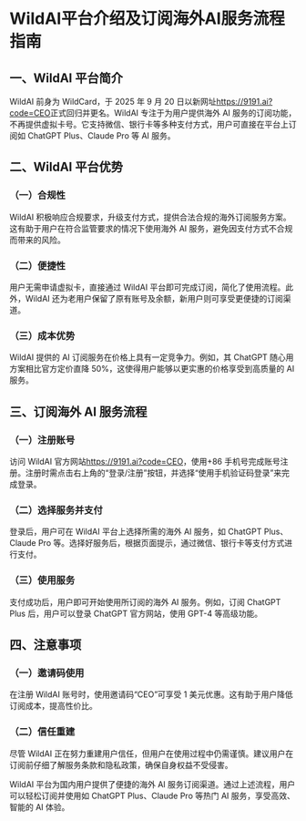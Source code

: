 # WildAI平台介绍及订阅海外AI服务流程指南

## 一、WildAI 平台简介

WildAI 前身为 WildCard，于 2025 年 9 月 20 日以新网址<https://9191.ai?code=CEO>正式回归并更名。WildAI 专注于为用户提供海外 AI 服务的订阅功能，不再提供虚拟卡号。它支持微信、银行卡等多种支付方式，用户可直接在平台上订阅如 ChatGPT Plus、Claude Pro 等 AI 服务。

## 二、WildAI 平台优势

### （一）合规性

WildAI 积极响应合规要求，升级支付方式，提供合法合规的海外订阅服务方案。这有助于用户在符合监管要求的情况下使用海外 AI 服务，避免因支付方式不合规而带来的风险。

### （二）便捷性

用户无需申请虚拟卡，直接通过 WildAI 平台即可完成订阅，简化了使用流程。此外，WildAI 还为老用户保留了原有账号及余额，新用户则可享受更便捷的订阅渠道。

### （三）成本优势

WildAI 提供的 AI 订阅服务在价格上具有一定竞争力。例如，其 ChatGPT 随心用方案相比官方定价直降 50%，这使得用户能够以更实惠的价格享受到高质量的 AI 服务。

## 三、订阅海外 AI 服务流程

### （一）注册账号

访问 WildAI 官方网站<https://9191.ai?code=CEO>，使用+86 手机号完成账号注册。注册时需点击右上角的“登录/注册”按钮，并选择“使用手机验证码登录”来完成登录。

### （二）选择服务并支付

登录后，用户可在 WildAI 平台上选择所需的海外 AI 服务，如 ChatGPT Plus、Claude Pro 等。选择好服务后，根据页面提示，通过微信、银行卡等支付方式进行支付。

### （三）使用服务

支付成功后，用户即可开始使用所订阅的海外 AI 服务。例如，订阅 ChatGPT Plus 后，用户可以登录 ChatGPT 官方网站，使用 GPT-4 等高级功能。

## 四、注意事项

### （一）邀请码使用

在注册 WildAI 账号时，使用邀请码“CEO”可享受 1 美元优惠。这有助于用户降低订阅成本，提高性价比。

### （二）信任重建

尽管 WildAI 正在努力重建用户信任，但用户在使用过程中仍需谨慎。建议用户在订阅前仔细了解服务条款和隐私政策，确保自身权益不受侵害。

WildAI 平台为国内用户提供了便捷的海外 AI 服务订阅渠道。通过上述流程，用户可以轻松订阅并使用如 ChatGPT Plus、Claude Pro 等热门 AI 服务，享受高效、智能的 AI 体验。
